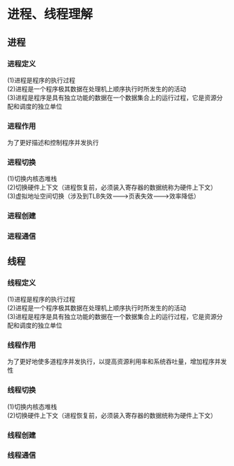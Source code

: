 进程、线程理解
====================
## 进程<br>

### 进程定义<br> 
(1)进程是程序的执行过程<br>
(2)进程是一个程序极其数据在处理机上顺序执行时所发生的的活动<br>
(3)进程是程序是具有独立功能的数据在一个数据集合上的运行过程，它是资源分配和调度的独立单位<br>
### 进程作用<br>
为了更好描述和控制程序并发执行<br>

### 进程切换<br> 
(1)切换内核态堆栈<br>
(2)切换硬件上下文（进程恢复前，必须装入寄存器的数据统称为硬件上下文）<br>
(3)虚拟地址空间切换（涉及到TLB失效--->页表失效--->效率降低）<br>
### 进程创建<br> 


### 进程通信<br>






## 线程<br>

### 线程定义<br> 
(1)进程是程序的执行过程<br>
(2)进程是一个程序极其数据在处理机上顺序执行时所发生的的活动<br>
(3)进程是程序是具有独立功能的数据在一个数据集合上的运行过程，它是资源分配和调度的独立单位<br>
### 线程作用<br>
为了更好地使多道程序并发执行，以提高资源利用率和系统吞吐量，增加程序并发性<br>
### 线程切换<br> 
(1)切换内核态堆栈<br>
(2)切换硬件上下文（进程恢复前，必须装入寄存器的数据统称为硬件上下文）<br>
### 线程创建<br> 

### 线程通信<br>




